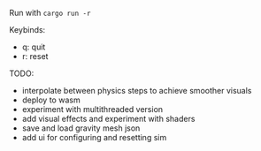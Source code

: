 Run with `cargo run -r`

Keybinds:
- q: quit
- r: reset

TODO:
- interpolate between physics steps to achieve smoother visuals
- deploy to wasm
- experiment with multithreaded version
- add visual effects and experiment with shaders
- save and load gravity mesh json
- add ui for configuring and resetting sim
